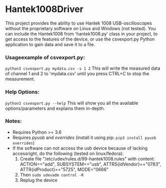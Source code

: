 # Hantek1008Driver

This project provides the ability to use Hantek 1008 USB-oscilloscopes without the proprietary software on Linux and Windows (not tested). You can include the Hantek1008 from 'hantek1008.py' class in your project, to get access to the features of the device, or use the csvexport.py Python application to gain data and save it to a file.

### Usageexample of csvexport.py:
`python3 csvexport.py mydata.csv -s 1 2`
This will write the measured data of channel 1 and 2 to 'mydata.csv' until you press CTRL+C to stop the measurement.

### Help Options:
`python3 csvexport.py --help`
This will show you all the available options/parameters and explains them in-depth.


### Notes:
* Requires Python >= 3.6
* Requires *pyusb* and *overrides* (install it using pip: `pip3 install pyusb overrides`)
* If the software can not access the usb device because of lacking accessright, do the following (tested on linux/fedora):
  1. Create file "/etc/udev/rules.d/99-hantek1008.rules" with content:
     ACTION=="add", SUBSYSTEM=="usb", ATTRS{idVendor}=="0783", ATTR{idProduct}=="5725", MODE="0666"
  2. Then `sudo udevadm control -R`
  3. Replug the device
